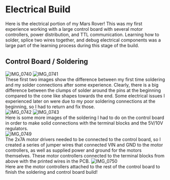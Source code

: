 # Electrical Build
Here is the electrical portion of my Mars Rover! This was my first experience working with a large control board with several motor controllers, power distribution, and TTL communication. Learning how to solder, splice two wires together, and debug electrical components was a large part of the learning process during this stage of the build.
## Control Board / Soldering
![IMG_0740](https://github.com/Hunter-Rohovit/Rubik-s-Cube-Simulator/assets/105554281/f86272b2-a131-426a-a6c7-434e98f90be9) 
![IMG_0741](https://github.com/Hunter-Rohovit/Rubik-s-Cube-Simulator/assets/105554281/eab33b2b-f6c2-4b08-bda8-d314930ed512) <br>
These first two images show the difference between my first time soldering and my solder connections after some experience. Clearly, there is a big difference between the clumps of solder around the pins at the beginning compared to the cone like shapes towards the end. Some electrical issues I experienced later on were due to my poor soldering connections at the beginning, so I had to return and fix those. <br>
![IMG_0742](https://github.com/Hunter-Rohovit/Rubik-s-Cube-Simulator/assets/105554281/d328bcaf-5c7c-4a58-aa00-b338a8a4c5af) 
![IMG_0743](https://github.com/Hunter-Rohovit/Rubik-s-Cube-Simulator/assets/105554281/50c80ffd-b768-437a-ba76-cbd29c057f35)<br>
Here is some more images of the soldering I had to do on the control board in order to make solid connections with the terminal blocks and the 5V/10V regulators. <br>
![IMG_0749](https://github.com/Hunter-Rohovit/Rubik-s-Cube-Simulator/assets/105554281/6952e479-d50d-4ff1-8079-bb1af26da415)<br>
The 2x7A motor drivers needed to be connected to the control board, so I created a series of jumper wires that connected VIN and GND to the motor controllers, as well as supplied power and ground for the motors themselves. These motor controllers connected to the terminal blocks from above with the printed wires in the PCB. 
![IMG_0750](https://github.com/Hunter-Rohovit/Rubik-s-Cube-Simulator/assets/105554281/36553d8c-2b6f-45c9-99a4-61d1ef6cd169)<br>
Here are the motor controllers attached to the rest of the control board to finish the soldering and control board build!
